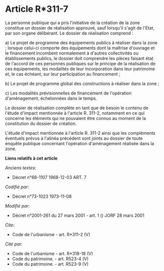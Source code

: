 # Article R*311-7

La personne publique qui a pris l'initiative de la création de la zone constitue un dossier de réalisation approuvé, sauf
lorsqu'il s'agit de l'Etat, par son organe délibérant. Le dossier de réalisation comprend : 

a) Le projet de programme des équipements publics à réaliser dans la zone ; lorsque celui-ci comporte des équipements dont la
maîtrise d'ouvrage et le financement incombent normalement à d'autres collectivités ou établissements publics, le dossier
doit comprendre les pièces faisant état de l'accord de ces personnes publiques sur le principe de la réalisation de ces
équipements, les modalités de leur incorporation dans leur patrimoine et, le cas échéant, sur leur participation au
financement ; 

b) Le projet de programme global des constructions à réaliser dans la zone ; 

c) Les modalités prévisionnelles de financement de l'opération d'aménagement, échelonnées dans le temps. 

Le dossier de réalisation complète en tant que de besoin le contenu de l'étude d'impact mentionnée à l'article R. 311-2,
notamment en ce qui concerne les éléments qui ne pouvaient être connus au moment de la constitution du dossier de création. 

L'étude d'impact mentionnée à l'article R. 311-2 ainsi que les compléments éventuels prévus à l'alinéa précédent sont joints
au dossier de toute enquête publique concernant l'opération d'aménagement réalisée dans la zone.

**Liens relatifs à cet article**

_Anciens textes_:

  - Décret n°68-1107 1968-12-03 ART. 7

_Codifié par_:

  - Décret n°73-1023 1973-11-08

_Modifié par_:

  - Décret n°2001-261 du 27 mars 2001 - art. 1 () JORF 28 mars 2001

_Cite_:

  - Code de l'urbanisme - art. R*311-2 (V)

_Cité par_:

  - Code de l'urbanisme - art. R*318-18 (V)
  - Code du patrimoine. - art. R523-4 (V)
  - Code du patrimoine. - art. R523-9 (V)
